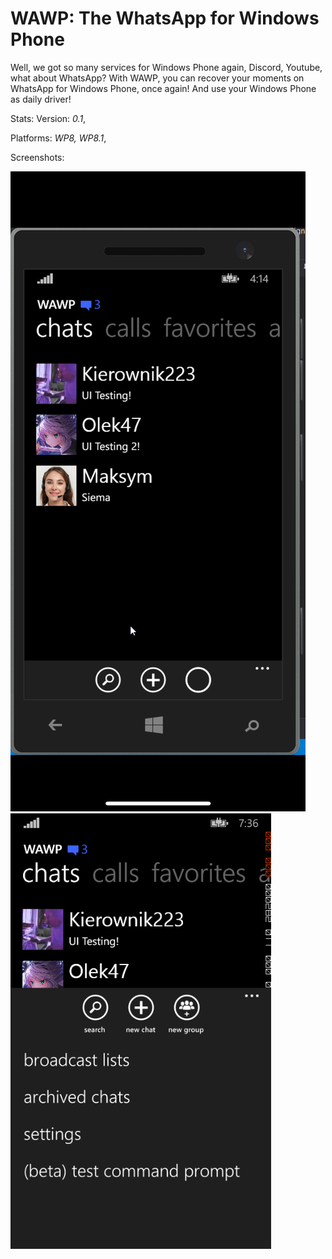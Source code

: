 # WAWP: The WhatsApp for Windows Phone

Well, we got so many services for Windows Phone again, Discord, Youtube, what about WhatsApp?
With WAWP, you can recover your moments on WhatsApp for Windows Phone, once again! And use your Windows Phone as daily driver!

Stats:
Version: *0.1*,

Platforms: *WP8, WP8.1*,

Screenshots:

![ScreenShot](Screenshot1.png) ![ScreenShot](Screenshot2.png)
